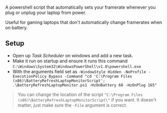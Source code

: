 A powershell script that automatically sets your framerate whenever you plug or unplug your laptop from power.

Useful for gaming laptops that don't automatically change framerates when on battery.

## Setup

-   Open up _Task Scheduler_ on windows and add a new task.
-   Make it run on startup and ensure it runs this command `C:\Windows\System32\WindowsPowerShell\v1.0\powershell.exe`
-   With the arguments field set as `-WindowStyle Hidden -NoProfile -ExecutionPolicy Bypass -Command "cd 'C:\Program Files (x86)\BatteryRefreshLaptopMonitorScript'; .\BatteryRefreshLaptopMonitor.ps1 -HzOnBattery 60 -HzOnPlug 165"`

> You can change the location of the script `"C:\Program Files (x86)\BatteryRefreshLaptopMonitorScript\"` if you want. It doesn't matter, just make sure the `-File` argument is correct.
